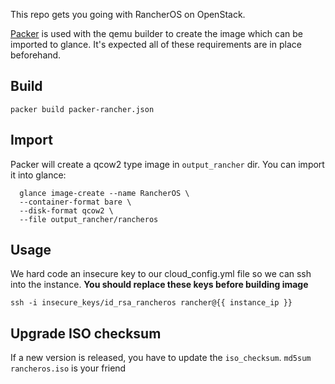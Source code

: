 This repo gets you going with RancherOS on OpenStack.

[Packer](http://packer.io) is used with the qemu builder to create the image which can be imported to glance. It's expected all of these requirements are in place beforehand.

## Build
```
packer build packer-rancher.json
```

## Import
Packer will create a qcow2 type image in `output_rancher` dir. You can import it into glance:

```
  glance image-create --name RancherOS \
  --container-format bare \
  --disk-format qcow2 \
  --file output_rancher/rancheros
```

## Usage
We hard code an insecure key to our cloud_config.yml file so we can ssh into the instance. **You should replace these keys before building image**
```
ssh -i insecure_keys/id_rsa_rancheros rancher@{{ instance_ip }}
```

## Upgrade ISO checksum

If a new version is released, you have to update the `iso_checksum`. ```md5sum rancheros.iso``` is your friend